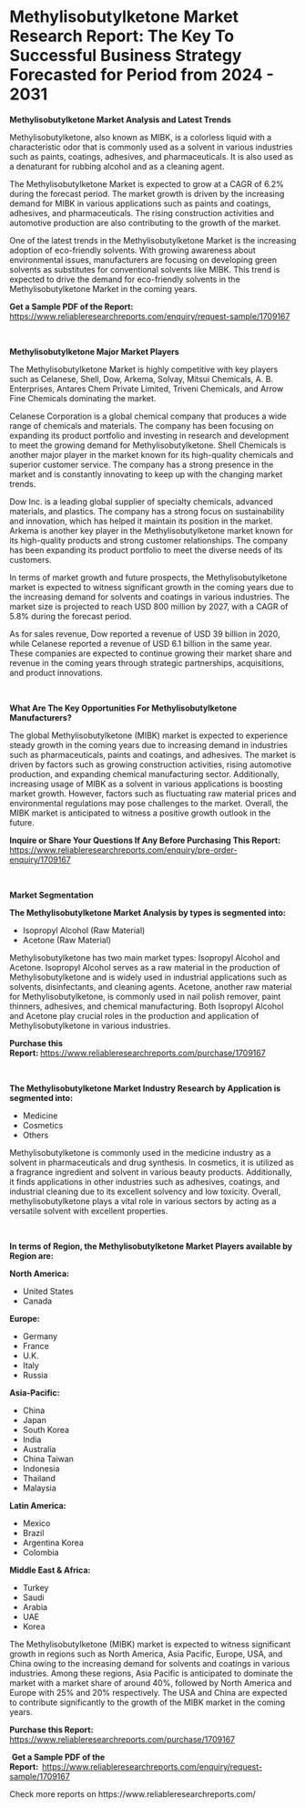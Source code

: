 <p><h1>Methylisobutylketone Market Research Report: The Key To Successful Business Strategy Forecasted for Period from 2024 - 2031</h1></p><p><strong>Methylisobutylketone Market Analysis and Latest Trends</strong></p>
<p><p>Methylisobutylketone, also known as MIBK, is a colorless liquid with a characteristic odor that is commonly used as a solvent in various industries such as paints, coatings, adhesives, and pharmaceuticals. It is also used as a denaturant for rubbing alcohol and as a cleaning agent.</p><p>The Methylisobutylketone Market is expected to grow at a CAGR of 6.2% during the forecast period. The market growth is driven by the increasing demand for MIBK in various applications such as paints and coatings, adhesives, and pharmaceuticals. The rising construction activities and automotive production are also contributing to the growth of the market.</p><p>One of the latest trends in the Methylisobutylketone Market is the increasing adoption of eco-friendly solvents. With growing awareness about environmental issues, manufacturers are focusing on developing green solvents as substitutes for conventional solvents like MIBK. This trend is expected to drive the demand for eco-friendly solvents in the Methylisobutylketone Market in the coming years.</p></p>
<p><strong>Get a Sample PDF of the Report:&nbsp;</strong> <a href="https://www.reliableresearchreports.com/enquiry/request-sample/1709167">https://www.reliableresearchreports.com/enquiry/request-sample/1709167</a></p>
<p>&nbsp;</p>
<p><strong>Methylisobutylketone Major Market Players</strong></p>
<p><p>The Methylisobutylketone Market is highly competitive with key players such as Celanese, Shell, Dow, Arkema, Solvay, Mitsui Chemicals, A. B. Enterprises, Antares Chem Private Limited, Triveni Chemicals, and Arrow Fine Chemicals dominating the market. </p><p>Celanese Corporation is a global chemical company that produces a wide range of chemicals and materials. The company has been focusing on expanding its product portfolio and investing in research and development to meet the growing demand for Methylisobutylketone. Shell Chemicals is another major player in the market known for its high-quality chemicals and superior customer service. The company has a strong presence in the market and is constantly innovating to keep up with the changing market trends.</p><p>Dow Inc. is a leading global supplier of specialty chemicals, advanced materials, and plastics. The company has a strong focus on sustainability and innovation, which has helped it maintain its position in the market. Arkema is another key player in the Methylisobutylketone market known for its high-quality products and strong customer relationships. The company has been expanding its product portfolio to meet the diverse needs of its customers.</p><p>In terms of market growth and future prospects, the Methylisobutylketone market is expected to witness significant growth in the coming years due to the increasing demand for solvents and coatings in various industries. The market size is projected to reach USD 800 million by 2027, with a CAGR of 5.8% during the forecast period.</p><p>As for sales revenue, Dow reported a revenue of USD 39 billion in 2020, while Celanese reported a revenue of USD 6.1 billion in the same year. These companies are expected to continue growing their market share and revenue in the coming years through strategic partnerships, acquisitions, and product innovations.</p></p>
<p>&nbsp;</p>
<p><strong>What Are The Key Opportunities For Methylisobutylketone Manufacturers?</strong></p>
<p><p>The global Methylisobutylketone (MIBK) market is expected to experience steady growth in the coming years due to increasing demand in industries such as pharmaceuticals, paints and coatings, and adhesives. The market is driven by factors such as growing construction activities, rising automotive production, and expanding chemical manufacturing sector. Additionally, increasing usage of MIBK as a solvent in various applications is boosting market growth. However, factors such as fluctuating raw material prices and environmental regulations may pose challenges to the market. Overall, the MIBK market is anticipated to witness a positive growth outlook in the future.</p></p>
<p><strong>Inquire or Share Your Questions If Any Before Purchasing This Report:</strong> <a href="https://www.reliableresearchreports.com/enquiry/pre-order-enquiry/1709167">https://www.reliableresearchreports.com/enquiry/pre-order-enquiry/1709167</a></p>
<p>&nbsp;</p>
<p><strong>Market Segmentation</strong></p>
<p><strong>The Methylisobutylketone Market Analysis by types is segmented into:</strong></p>
<p><ul><li>Isopropyl Alcohol (Raw Material)</li><li>Acetone (Raw Material)</li></ul></p>
<p><p>Methylisobutylketone has two main market types: Isopropyl Alcohol and Acetone. Isopropyl Alcohol serves as a raw material in the production of Methylisobutylketone and is widely used in industrial applications such as solvents, disinfectants, and cleaning agents. Acetone, another raw material for Methylisobutylketone, is commonly used in nail polish remover, paint thinners, adhesives, and chemical manufacturing. Both Isopropyl Alcohol and Acetone play crucial roles in the production and application of Methylisobutylketone in various industries.</p></p>
<p><strong>Purchase this Report:&nbsp;</strong><a href="https://www.reliableresearchreports.com/purchase/1709167">https://www.reliableresearchreports.com/purchase/1709167</a></p>
<p>&nbsp;</p>
<p><strong>The Methylisobutylketone Market Industry Research by Application is segmented into:</strong></p>
<p><ul><li>Medicine</li><li>Cosmetics</li><li>Others</li></ul></p>
<p><p>Methylisobutylketone is commonly used in the medicine industry as a solvent in pharmaceuticals and drug synthesis. In cosmetics, it is utilized as a fragrance ingredient and solvent in various beauty products. Additionally, it finds applications in other industries such as adhesives, coatings, and industrial cleaning due to its excellent solvency and low toxicity. Overall, methylisobutylketone plays a vital role in various sectors by acting as a versatile solvent with excellent properties.</p></p>
<p>&nbsp;</p>
<p><strong>In terms of Region, the Methylisobutylketone Market Players available by Region are:</strong></p>
<p>
    <p> <strong> North America: </strong>
        <ul>
            <li>United States</li>
            <li>Canada</li>
        </ul>
        </p> 
    <p> <strong> Europe: </strong>
        <ul>
            <li>Germany</li>
            <li>France</li>
            <li>U.K.</li>
            <li>Italy</li>
            <li>Russia</li>
        </ul>
        </p> 
    <p> <strong> Asia-Pacific: </strong>
        <ul>
            <li>China</li>
            <li>Japan</li>
            <li>South Korea</li>
            <li>India</li>
            <li>Australia</li>
            <li>China Taiwan</li>
            <li>Indonesia</li>
            <li>Thailand</li>
            <li>Malaysia</li>
        </ul>
        </p> 
    <p> <strong> Latin America: </strong>
        <ul>
            <li>Mexico</li>
            <li>Brazil</li>
            <li>Argentina Korea</li>
            <li>Colombia</li>
        </ul>
        </p> 
    <p> <strong> Middle East & Africa: </strong>
        <ul>
            <li>Turkey</li>
            <li>Saudi</li>
            <li>Arabia</li>
            <li>UAE</li>
            <li>Korea</li>
        </ul>
    </p>
    </p>
<p><p>The Methylisobutylketone (MIBK) market is expected to witness significant growth in regions such as North America, Asia Pacific, Europe, USA, and China owing to the increasing demand for solvents and coatings in various industries. Among these regions, Asia Pacific is anticipated to dominate the market with a market share of around 40%, followed by North America and Europe with 25% and 20% respectively. The USA and China are expected to contribute significantly to the growth of the MIBK market in the coming years.</p></p>
<p><strong>Purchase this Report: </strong><a href="https://www.reliableresearchreports.com/purchase/1709167">https://www.reliableresearchreports.com/purchase/1709167</a></p>
<p>&nbsp;<strong>Get a Sample PDF of the Report:&nbsp;&nbsp;</strong><a href="https://www.reliableresearchreports.com/enquiry/request-sample/1709167">https://www.reliableresearchreports.com/enquiry/request-sample/1709167</a></p>
<p><strong></strong></p>
<p>Check more reports on https://www.reliableresearchreports.com/</p>